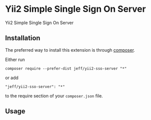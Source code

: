 Yii2 Simple Single Sign On Server
=================================
Yii2 Simple Single Sign On Server

Installation
------------

The preferred way to install this extension is through [composer](http://getcomposer.org/download/).

Either run

```
composer require --prefer-dist jeff/yii2-sso-server "*"
```

or add

```
"jeff/yii2-sso-server": "*"
```

to the require section of your `composer.json` file.


Usage
-----

